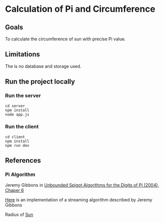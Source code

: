 # Calculation of Pi and Circumference

## Goals

To calculate the circumference of sun with precise Pi value.

## Limitations

The is no database and storage used. 

## Run the project locally

### Run the server

```
cd server
npm install
node app.js
```

### Run the client

```
cd client
npm install
npm run dev
```

## References

### Pi Algorithm

Jeremy Gibbons in [Unbounded Spigot Algorithms for the Digits of Pi (2004), Chaper 6](http://www.cs.ox.ac.uk/jeremy.gibbons/publications/spigot.pdf)

[Here](https://stackoverflow.com/questions/30747235/javascript-pi-%CF%80-calculator) is an implementation of a streaming algorithm described by Jeremy Gibbons

Radius of [Sun](https://www.google.com/search?q=radius+of+sun&oq=radius+of+sun&aqs=chrome.0.69i59j6j0i512l8.1838j1j7&sourceid=chrome&ie=UTF-8)